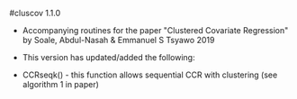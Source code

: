 #cluscov 1.1.0
  * Accompanying routines for the paper "Clustered Covariate Regression" by Soale, Abdul-Nasah & Emmanuel S Tsyawo 2019
  
  * This version has updated/added the following:
  
  * CCRseqk() - this function allows sequential CCR with clustering (see algorithm 1 in paper)
